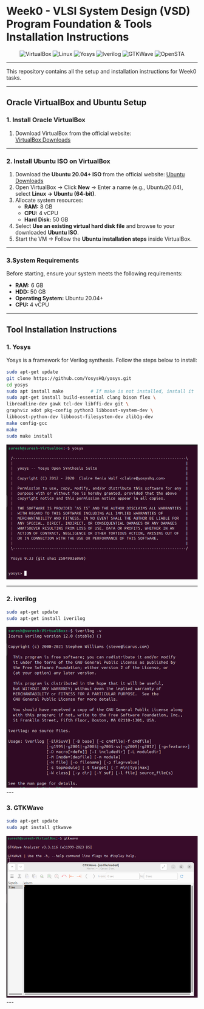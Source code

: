 # Week0 - VLSI System Design (VSD) Program Foundation & Tools Installation Instructions


<p align="center">
  <img src="https://img.shields.io/badge/VirtualBox-2A5DB0?style=for-the-badge&logo=virtualbox&logoColor=white" alt="VirtualBox"/>
  <img src="https://img.shields.io/badge/Linux-FCC624?style=for-the-badge&logo=linux&logoColor=black" alt="Linux"/>
  <img src="https://img.shields.io/badge/Yosys-000000?style=for-the-badge&logo=git&logoColor=white" alt="Yosys"/>
  <img src="https://img.shields.io/badge/Iverilog-FF6600?style=for-the-badge&logoColor=white" alt="Iverilog"/>
  <img src="https://img.shields.io/badge/GTKWave-007ACC?style=for-the-badge&logoColor=white" alt="GTKWave"/>
  <img src="https://img.shields.io/badge/OpenSTA-32CD32?style=for-the-badge&logoColor=white" alt="OpenSTA"/>
</p>

---

This repository contains all the setup and installation instructions for Week0 tasks.

---
## Oracle VirtualBox and Ubuntu Setup

### **1. Install Oracle VirtualBox**

1. Download VirtualBox from the official website:  
   [VirtualBox Downloads](https://www.virtualbox.org/wiki/Downloads)
---

### **2. Install Ubuntu ISO on VirtualBox**

1. Download the **Ubuntu 20.04+ ISO** from the official website: [Ubuntu Downloads](https://releases.ubuntu.com/20.04/)
2. Open VirtualBox → Click **New** → Enter a name (e.g., Ubuntu20.04), select **Linux → Ubuntu (64-bit)**.
3. Allocate system resources:  
   - **RAM:** 8 GB  
   - **CPU:** 4 vCPU  
   - **Hard Disk:** 50 GB
4. Select **Use an existing virtual hard disk file** and browse to your downloaded **Ubuntu ISO**.
5. Start the VM → Follow the **Ubuntu installation steps** inside VirtualBox.
---

### **3.System Requirements**

Before starting, ensure your system meets the following requirements:

- **RAM:** 6 GB  
- **HDD:** 50 GB  
- **Operating System:** Ubuntu 20.04+  
- **CPU:** 4 vCPU  

---


## Tool Installation Instructions

### **1. Yosys**

Yosys is a framework for Verilog synthesis. Follow the steps below to install:

```bash
sudo apt-get update
git clone https://github.com/YosysHQ/yosys.git
cd yosys
sudo apt install make          # If make is not installed, install it
sudo apt-get install build-essential clang bison flex \
libreadline-dev gawk tcl-dev libffi-dev git \
graphviz xdot pkg-config python3 libboost-system-dev \
libboost-python-dev libboost-filesystem-dev zlib1g-dev
make config-gcc
make
sudo make install

```


 <img src="images/yosys.png" alt="yosys" />

 ---
### **2. iverilog**

```bash
sudo apt-get update
sudo apt-get install iverilog

```
<img src="images/iverilog.png" alt="iverilog" />
---

### **3. GTKWave**
```bash
sudo apt-get update
sudo apt install gtkwave

```
<img src="images/gtkwave.png" alt="gtkwave" />
---
